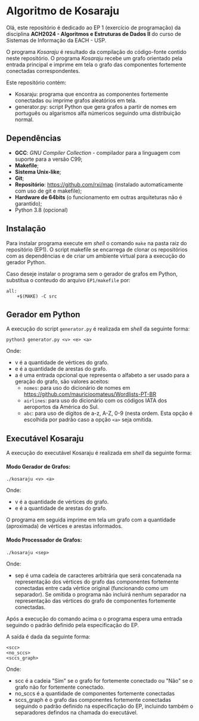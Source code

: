 # Algoritmo de Kosaraju

Olá, este repositório é dedicado ao EP 1 (exercício de programação) da disciplina 
**ACH2024 - Algoritmos e Estruturas de Dados II** do curso de Sistemas de Informação da EACH - USP.

O programa <i>Kosaraju</i> é resultado da compilação do código-fonte contido neste repositório.
O programa <i>Kosaraju</i> recebe um grafo orientado pela entrada principal e imprime em tela o
grafo das componentes fortemente conectadas correspondentes.

Este repositório contém:

* Kosaraju: programa que encontra as componentes fortemente conectadas ou imprime grafos aleatórios em tela.
* generator.py: script Python que gera grafos a partir de nomes em português ou algarismos alfa númericos seguindo
uma distribuição normal. 

## Dependências

* **GCC**: <i>GNU Compiler Collection</i> - compilador para a linguagem com suporte para a versão C99;
* **Makefile**;
* **Sistema Unix-like**;
* **Git**;
* **Repositório**: https://github.com/rxi/map (instalado automaticamente com uso de git e makefile);
* **Hardware de 64bits** (o funcionamento em outras arquiteturas não é garantido);
* Python 3.8 (opcional)

## Instalação

Para instalar programa execute em <i>shell</i> o comando ``make`` na pasta raiz do repositório (EP1).
O script makefile se encarrega de clonar os repositórios com as dependências e de criar um ambiente
virtual para a execução do gerador Python.

Caso deseje instalar o programa sem o gerador de grafos em Python, substitua o conteudo do arquivo ``EP1/makefile`` por:

```
all:
	+$(MAKE) -C src
```

## Gerador em Python

A execução do script ``generator.py`` é realizada em <i>shell</i> da seguinte forma:

```
python3 generator.py <v> <e> <a>
```

Onde:

* v é a quantidade de vértices do grafo.
* e é a quantidade de arestas do grafo.
* a é uma entrada opcional que representa o alfabeto a ser usado para a geração do grafo, são valores aceitos:
    * ``nomes``: para uso do dicionário de nomes em https://github.com/mauricioomateus/Wordlists-PT-BR
    * ``airlines``: para uso do dicionário com os códigos IATA dos aeroportos da América do Sul.
    * ``abc``: para uso de dígitos de a-z, A-Z, 0-9 (nesta ordem. Esta opção é escolhida por padrão caso a opção ``<a>``
    seja omitida.

## Executável Kosaraju

A execução do executável Kosaraju é realizada em <i>shell</i> da seguinte forma:

#### Modo Gerador de Grafos:

```
./kosaraju <v> <a>
```

Onde:

* v é a quantidade de vértices do grafo.
* e é a quantidade de arestas do grafo.

O programa em seguida imprime em tela um grafo com a quantidade (aproximada) de vértices e arestas informados.

#### Modo Processador de Grafos:

```
./kosaraju <sep>
```
Onde:

* sep é uma cadeia de caracteres arbitrária que será concatenada na representação dos vértices do grafo das componentes
fortemente conectadas entre cada vértice original (funcionando como um separador). Se omitida o programa não incluirá
nenhum separador na representação das vértices do grafo de componentes fortemente conectadas.

Após a execução do comando acima o o programa espera uma entrada seguindo o padrão definido pela especificação do EP.

A saída é dada da seguinte forma:

```
<scc>
<no_sccs>
<sccs_graph>
```

Onde:

* scc é a cadeia "Sim" se o grafo for fortemente conectado ou "Não" se o grafo não for fortemente conectado.
* no_sccs é a quantidade de componentes fortemente conectadas
* sccs_graph é o grafo das componentes fortemente conectadas seguindo o padrão definido na especificação do EP, incluindo
também o separadores defindos na chamada do executável.

